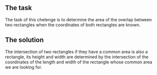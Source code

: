## The task

The task of this chelenge is to determine the area of the overlap between two rectangles when the coordinates of both rectangles are known.

## The solution  

The intersection of two rectangles if they have a common area is also a rectangle, its height and width are determined by the intersection of the coordinates of the length and width of the rectangle whose common area we are looking for.